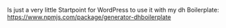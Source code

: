 Is just a very little Startpoint for WordPress to use it with my dh Boilerplate: https://www.npmjs.com/package/generator-dhboilerplate